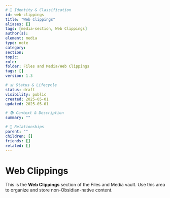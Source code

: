 ```yaml
---
# 📄 Identity & Classification
id: web-clippings
title: "Web Clippings"
aliases: []
tags: [media-section, Web Clippings]
author(s):
element: media
type: note
category:
section:
topic:
role:
folder: Files and Media/Web Clippings
tags: []
version: 1.3

# 📊 Status & Lifecycle
status: draft
visibility: public
created: 2025-05-01
updated: 2025-05-01

# 📚 Context & Description
summary: ""

# 🧱 Relationships
parent: ""
children: []
friends: []
related: []
---
```


# Web Clippings

This is the **Web Clippings** section of the Files and Media vault.
Use this area to organize and store non-Obsidian-native content.
